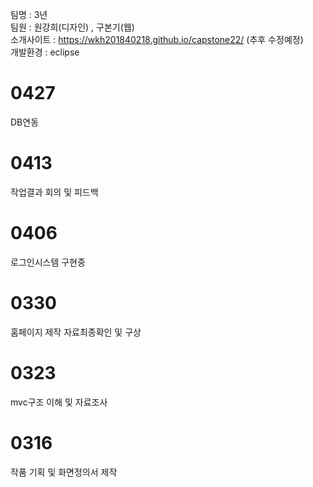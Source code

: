 팀명 : 3년<br />
팀원 : 원강희(디자인) , 구본기(웹) <br />
소개사이트 : https://wkh201840218.github.io/capstone22/ (추후 수정예정) <br />
개발환경 : eclipse

# 0427
DB연동
# 0413
작업결과 회의 및 피드백
# 0406
로그인시스템 구현중
# 0330
홈페이지 제작 자료최종확인 및 구상
# 0323
mvc구조 이해 및 자료조사 
# 0316
작품 기획 및 화면정의서 제작
